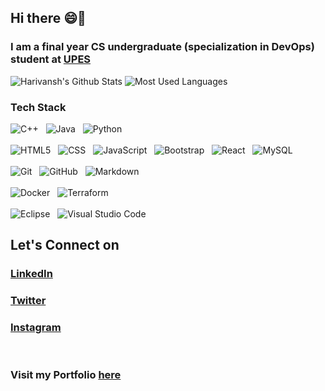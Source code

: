 ## Hi there 😄👋
### I am a final year CS undergraduate (specialization in DevOps) student at <a href="https://www.upes.ac.in/">UPES</a>

![Harivansh's Github Stats](https://github-readme-stats.vercel.app/api?username=Harivansh8888&theme=vision-friendly-dark) ![Most Used Languages](https://github-readme-stats.vercel.app/api/top-langs/?username=Harivansh8888&layout=compact&theme=vision-friendly-dark) 

### Tech Stack

![C++](https://img.shields.io/badge/-C++-333333?style=flat&logo=C%2B%2B&logoColor=00599C)
&nbsp;
![Java](https://img.shields.io/badge/-Java-333333?style=flat&logo=Java&logoColor=007396)
&nbsp;
![Python](https://img.shields.io/badge/-Python-333333?style=flat&logo=python)
<br/>
<br/>
![HTML5](https://img.shields.io/badge/-HTML5-333333?style=flat&logo=HTML5)
&nbsp;
![CSS](https://img.shields.io/badge/-CSS-333333?style=flat&logo=CSS3&logoColor=1572B6)
&nbsp;
![JavaScript](https://img.shields.io/badge/-JavaScript-333333?style=flat&logo=javascript)
&nbsp;
![Bootstrap](https://img.shields.io/badge/-Bootstrap-333333?style=flat&logo=bootstrap&logoColor=563D7C)
&nbsp;
![React](https://img.shields.io/badge/-React-333333?style=flat&logo=react)
&nbsp;
![MySQL](https://img.shields.io/badge/-MySQL-333333?style=flat&logo=mysql)
<br/>
<br/>
![Git](https://img.shields.io/badge/-Git-333333?style=flat&logo=git)
&nbsp;
![GitHub](https://img.shields.io/badge/-GitHub-333333?style=flat&logo=github)
&nbsp;
![Markdown](https://img.shields.io/badge/-Markdown-333333?style=flat&logo=markdown)
<br/>
<br/>
![Docker](https://img.shields.io/badge/-Docker-333333?style=flat&logo=docker)
&nbsp;
![Terraform](https://img.shields.io/badge/-Terraform-333333?style=flat&logo=terraform)
<br/>
<br/>
![Eclipse](https://img.shields.io/badge/-Eclipse-333333?style=flat&logo=eclipse-ide&logoColor=2C2255)
&nbsp;
![Visual Studio Code](https://img.shields.io/badge/-Visual%20Studio%20Code-333333?style=flat&logo=visual-studio-code&logoColor=007ACC)
<br/>

## Let's Connect on
### <a href="https://www.linkedin.com/in/harivansh-mathur-a01736175/">LinkedIn</a>
### <a href="https://twitter.com/Harivansh811">Twitter</a>
### <a href="https://www.instagram.com/thisisharivansh/">Instagram</a>
<br/>

### Visit my Portfolio <a href="https://harivanshmathur.netlify.app">here</a>

<!--
**Harivansh8888/Harivansh8888** is a ✨ _special_ ✨ repository because its `README.md` (this file) appears on your GitHub profile.

Here are some ideas to get you started:

- 🔭 I’m currently working on ...
- 🌱 I’m currently learning ...
- 👯 I’m looking to collaborate on ...
- 🤔 I’m looking for help with ...
- 💬 Ask me about ...
- 📫 How to reach me: ...
- 😄 Pronouns: ...
- ⚡ Fun fact: ...
-->
